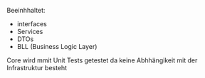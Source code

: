 Beeinhhaltet:
- interfaces
- Services
- DTOs
- BLL (Business Logic Layer)

Core wird mmit Unit Tests getestet da keine Abhhängikeit mit der Infrastruktur besteht
